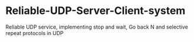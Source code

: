 # Reliable-UDP-Server-Client-system
Reliable UDP service, implementing stop and wait, Go back N and selective repeat protocols in UDP
